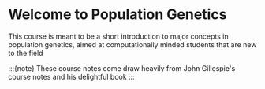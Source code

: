# Welcome to Population Genetics

This course is meant to be a short introduction to major concepts
in population genetics, aimed at computationally minded students 
that are new to the field

:::{note}
These course notes come draw heavily from John Gillespie's
course notes and his delightful book
:::

